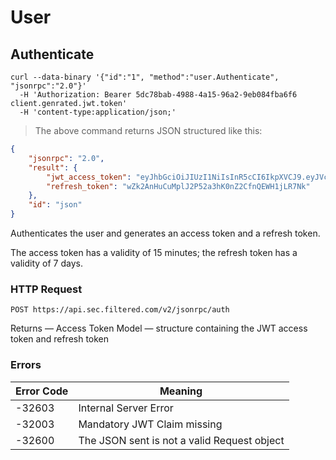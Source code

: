# User

## Authenticate

```shell
curl --data-binary '{"id":"1", "method":"user.Authenticate", "jsonrpc":"2.0"}'
  -H 'Authorization: Bearer 5dc78bab-4988-4a15-96a2-9eb084fba6f6 client.genrated.jwt.token'
  -H 'content-type:application/json;'
```

> The above command returns JSON structured like this:

```json
{
	"jsonrpc": "2.0",
	"result": {
		"jwt_access_token": "eyJhbGciOiJIUzI1NiIsInR5cCI6IkpXVCJ9.eyJVc2VySUQiOiJiYmJuN2x2YXRhYWcwMjZpdjJtZyIsIk9yZ0lEIjoiZmlsdGVyZWQiLCJHcm91cElEIjoiZmlsdGVyZWQtZ2xvYmFsZmlsdGVyIn0.e7A_2EQLwS3v7dOVTq0I5afjnmSWYfqmBngFOlRsaJI",
		"refresh_token": "wZk2AnHuCuMplJ2P52a3hK0nZ2CfnQEWH1jLR7Nk"
	},
	"id": "json"
}
```

Authenticates the user and generates an access token and a refresh token.

<aside class="notice">
The access token has a validity of 15 minutes; the refresh token has a validity of 7 days.
</aside>

### HTTP Request

`POST https://api.sec.filtered.com/v2/jsonrpc/auth`

<aside class="success">
Returns — Access Token Model — structure containing the JWT access token and refresh token
</aside>

### Errors

Error Code | Meaning
---------- | -------
-32603 | Internal Server Error
-32003 | Mandatory JWT Claim missing
-32600 | The JSON sent is not a valid Request object
